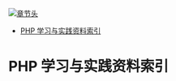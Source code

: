 [![章节头](https://parg.co/UGo)](https://parg.co/b4z) 
 - [PHP 学习与实践资料索引](#php-%E5%AD%A6%E4%B9%A0%E4%B8%8E%E5%AE%9E%E8%B7%B5%E8%B5%84%E6%96%99%E7%B4%A2%E5%BC%95) 

# PHP 学习与实践资料索引
